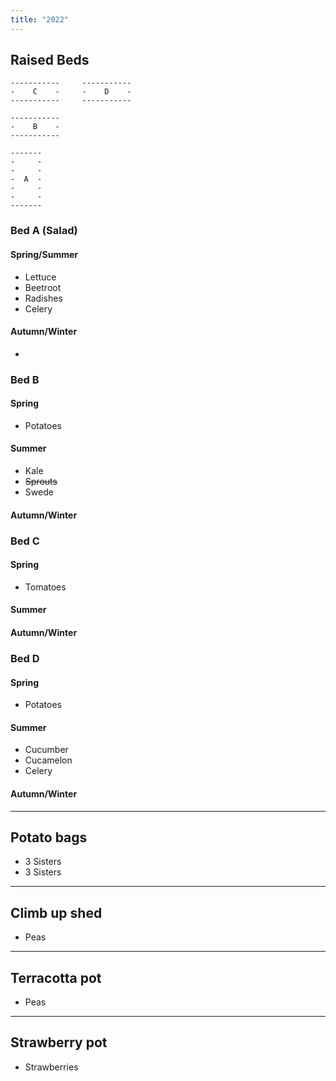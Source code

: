 ```yaml
---
title: "2022"
---
```


## Raised Beds

```
-----------     -----------
-    C    -     -    D    -
-----------     -----------

-----------
-    B    -
-----------

-------
-     -
-     -
-  A  -
-     -
-     -
-------
```

### Bed A (Salad)

#### Spring/Summer

- Lettuce
- Beetroot
- Radishes
- Celery

#### Autumn/Winter

- 

### Bed B

#### Spring

- Potatoes

#### Summer

- Kale
- ~~Sprouts~~
- Swede

#### Autumn/Winter

### Bed C

#### Spring

- Tomatoes

#### Summer

#### Autumn/Winter

### Bed D

#### Spring

- Potatoes

#### Summer

- Cucumber
- Cucamelon
- Celery

#### Autumn/Winter

---

## Potato bags

- 3 Sisters
- 3 Sisters

---

## Climb up shed

- Peas

---

## Terracotta pot

- Peas

---

## Strawberry pot

- Strawberries
